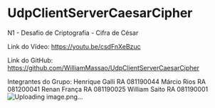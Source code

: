 # UdpClientServerCaesarCipher

N1 - Desafio de Criptografia - Cifra de César

Link do Vídeo: https://youtu.be/csdFnXeBzuc

Link do GitHub: https://github.com/WilliamMassao/UdpClientServerCaesarCipher

Integrantes do Grupo:
Henrique Galli RA 081190044
Márcio Rios RA 081200041
Renan França RA 081190025
William Saito RA 081190001
![Uploading image.png…]()
